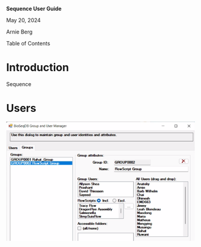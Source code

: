 **Sequence User Guide**

May 20, 2024

Arnie Berg

Table of Contents

# Introduction

Sequence

# Users

**![](media/449ca8cb2c03a16e7b181c9e2a0266cb.png)**
